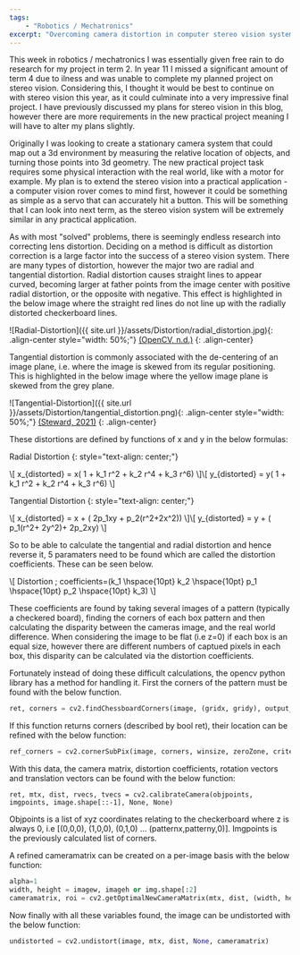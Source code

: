 ```yaml
---
tags: 
    - "Robotics / Mechatronics"
excerpt: "Overcoming camera distortion in computer stereo vision systems."
---
```


This week in robotics / mechatronics I was essentially given free rain to do research for my project in term 2. In year 11 I missed a significant amount of term 4 due to ilness and was unable to complete my planned project on stereo vision. Considering this, I thought it would be best to continue on with stereo vision this year, as it could culminate into a very impressive final project. I have previously discussed my plans for stereo vision in this blog, however there are more requirements in the new practical project meaning I will have to alter my plans slightly.

Originally I was looking to create a stationary camera system that could map out a 3d environment by measuring the relative location of objects, and turning those points into 3d geometry. The new practical project task requires some physical interaction with the real world, like with a motor for example. My plan is to extend the stereo vision into a practical application - a computer vision rover comes to mind first, however it could be something as simple as a servo that can accurately hit a button. This will be something that I can look into next term, as the stereo vision system will be extremely similar in any practical application.

As with most "solved" problems, there is seemingly endless research into correcting lens distortion. Deciding on a method is difficult as distortion correction is a large factor into the success of a stereo vision system. There are many types of distortion, however the major two are radial and tangential distortion. Radial distortion causes straight lines to appear curved, becoming larger at father points from the image center with positive radial distortion, or the opposite with negative. This effect is highlighted in the below image where the straight red lines do not line up with the radially distorted checkerboard lines.

![Radial-Distortion]({{ site.url }}/assets/Distortion/radial_distortion.jpg){: .align-center style="width: 50%;"}
[(OpenCV, n.d.)](https://docs.opencv.org/4.x/dc/dbb/tutorial_py_calibration.html)
{: .align-center}

Tangential distortion is commonly associated with the de-centering of an image plane, i.e. where the image is skewed from its regular positioning. This is highlighted in the below image where the yellow image plane is skewed from the grey plane. 

![Tangential-Distortion]({{ site.url }}/assets/Distortion/tangential_distortion.png){: .align-center style="width: 50%;"}
[(Steward, 2021)](https://www.tangramvision.com/blog/camera-modeling-exploring-distortion-and-distortion-models-part-i)
{: .align-center}

These distortions are defined by functions of x and y in the below formulas:

Radial Distortion
{: style="text-align: center;"}

\\[
x_{distorted} = x( 1 + k_1 r^2 + k_2 r^4 + k_3 r^6) 
\\]\\[
y_{distorted} = y( 1 + k_1 r^2 + k_2 r^4 + k_3 r^6)
\\]

Tangential Distortion
{: style="text-align: center;"}

\\[
x_{distorted} = x + ( 2p_1xy + p_2(r^2+2x^2)) 
\\]\\[
y_{distorted} = y + ( p_1(r^2+ 2y^2)+ 2p_2xy)
\\]

So to be able to calculate the tangential and radial distortion and hence reverse it, 5 paramaters need to be found which are called the distortion coefficients. These can be seen below.

\\[
Distortion \; coefficients=(k_1 \hspace{10pt} k_2 \hspace{10pt} p_1 \hspace{10pt} p_2 \hspace{10pt} k_3)
\\]

These coefficients are found by taking several images of a pattern (typically a checkered board), finding the corners of each box pattern and then calculating the disparity between the cameras image, and the real world difference. When considering the image to be flat (i.e z=0) if each box is an equal size, however there are different numbers of captued pixels in each box, this disparity can be calculated via the distortion coefficients. 

Fortunately instead of doing these difficult calculations, the opencv python library has a method for handling it. First the corners of the pattern must be found with the below function.
~~~ python
ret, corners = cv2.findChessboardCorners(image, (gridx, gridy), output_corners)
~~~
If this function returns corners (described by bool ret), their location can be refined with the below function:
~~~ python
ref_corners = cv2.cornerSubPix(image, corners, winsize, zeroZone, criteria)
~~~
With this data, the camera matrix, distortion coefficients, rotation vectors and translation vectors can be found with the below function:
~~~
ret, mtx, dist, rvecs, tvecs = cv2.calibrateCamera(objpoints, imgpoints, image.shape[::-1], None, None)
~~~
Objpoints is a list of xyz coordinates relating to the checkerboard where z is always 0, i.e [(0,0,0), (1,0,0), (0,1,0) ... (patternx,patterny,0)]. Imgpoints is the previously calculated list of corners. 

A refined cameramatrix can be created on a per-image basis with the below function:

~~~ python
alpha=1
width, height = imagew, imageh or img.shape[:2]
cameramatrix, roi = cv2.getOptimalNewCameraMatrix(mtx, dist, (width, height), alpha, (width, height))
~~~
Now finally with all these variables found, the image can be undistorted with the below function:
~~~ python
undistorted = cv2.undistort(image, mtx, dist, None, cameramatrix)
~~~
